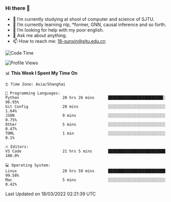 ### Hi there 👋

<!--
**sunxin000/sunxin000** is a ✨ _special_ ✨ repository because its `README.md` (this file) appears on your GitHub profile.

Here are some ideas to get you started:

- 🔭 I’m currently working on ...
- 🌱 I’m currently learning ...
- 👯 I’m looking to collaborate on ...
- 🤔 I’m looking for help with ...
- 💬 Ask me about ...
- 📫 How to reach me: ...
- 😄 Pronouns: ...
- ⚡ Fun fact: ...
-->
- 🏫 I’m currently studying at shool of computer and science of SJTU.
- 🌱 I’m currently learning nlp, \*former, GNN, causal inference and so forth.
- 🤔 I’m looking for help with my poor english.
- 💬 Ask me about anything.
- 📫 How to reach me: 18-sunxin@sjtu.edu.cn
<!--START_SECTION:waka-->
![Code Time](http://img.shields.io/badge/Code%20Time-121%20hrs%2015%20mins-blue)

![Profile Views](http://img.shields.io/badge/Profile%20Views-1-blue)

📊 **This Week I Spent My Time On** 

```text
⌚︎ Time Zone: Asia/Shanghai

💬 Programming Languages: 
Python                   20 hrs 26 mins      ████████████████████████░   96.95% 
Git Config               20 mins             ░░░░░░░░░░░░░░░░░░░░░░░░░   1.64% 
JSON                     9 mins              ░░░░░░░░░░░░░░░░░░░░░░░░░   0.75% 
Other                    5 mins              ░░░░░░░░░░░░░░░░░░░░░░░░░   0.47% 
TOML                     1 min               ░░░░░░░░░░░░░░░░░░░░░░░░░   0.1%

🔥 Editors: 
VS Code                  21 hrs 5 mins       █████████████████████████   100.0%

💻 Operating System: 
Linux                    20 hrs 59 mins      █████████████████████████   99.58% 
Mac                      5 mins              ░░░░░░░░░░░░░░░░░░░░░░░░░   0.42%

```


 Last Updated on 18/03/2022 02:21:39 UTC
<!--END_SECTION:waka-->

